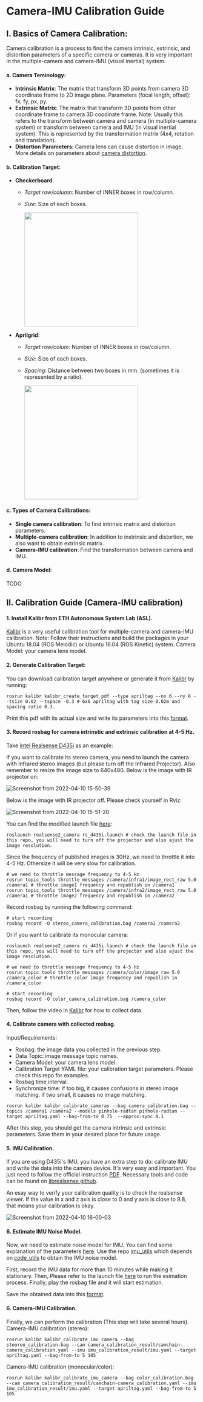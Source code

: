# Camera-IMU Calibration Guide
## I. Basics of Camera Calibration:
Camera calibration is a process to find the camera intrinsic, extrinsic, and distortion parameters of a specific camera or cameras. It is very important in the multiple-camera and camera-IMU (visual inertial) system.  

#### a. Camera Teminology:
 - **Intrinsic Matrix**: The matrix that transform 3D points from camera 3D coordinate frame to 2D image plane. Parameters (focal length, offset): fx, fy, px, py.
 - **Extrinsic Matrix**: The matrix that transform 3D points from other coordinate frame to camera 3D coodinate frame. Note: Usually this refers to the transform between camera and camera (in multiple-camera system) or transform between camera and IMU (in visual inertial system). This is represented by the transformation matrix (4x4, rotation and translation).
 - **Distortion Parameters**: Camera lens can cause distortion in image. More details on parameters about [camera distortion](https://ori.codes/artificial-intelligence/camera-calibration/camera-distortions/).

#### b. Calibration Target:
 - **Checkerboard**:
   - *Target row/column*: Number of INNER boxes in row/column.
   - *Size*: Size of each boxes.
 
     <img src="https://user-images.githubusercontent.com/55560905/162593666-e2a997c7-1dc2-4203-aaf4-72dbb8b5e61b.png" width="300">
 
 - **Aprilgrid**:
   - *Target row/colum*: Number of INNER boxes in row/column.
   - *Size*: Size of each boxes.
   - *Spacing*: Distance between two boxes in mm. (sometimes it is represented by a ratio).
   
     <img src="https://user-images.githubusercontent.com/55560905/162593770-031a92b6-2994-4da0-9823-dd569ca4de69.png" width="300">
   
#### c. Types of Camera Calibrations:
 - **Single camera calibration**: To find intrinsic matrix and distortion parameters.
 - **Multiple-camera calibration**: In addition to instrinsic and distortion, we also want to obtain extrinsic matrix.
 - **Camera-IMU calibration**: Find the transformation between camera and IMU.

#### d. Camera Model:
 TODO

## II. Calibration Guide (Camera-IMU calibration)

#### 1. Install Kalibr from ETH Autonomous System Lab (ASL).
  [Kalibr](https://github.com/ethz-asl/kalibr) is a very useful calibration tool for multiple-camera and camera-IMU calibration. Note: Follow their instructions and build the packages in your Ubuntu 18.04 (ROS Melodic) or Ubuntu 16.04 (ROS Kinetic) system.
Camera Model: your camera lens model.
#### 2. Generate Calibration Target:
You can download calibration target anywhere or generate it from [Kalibr](https://github.com/ethz-asl/kalibr) by running:
```
rosrun kalibr kalibr_create_target_pdf --type apriltag --nx 6 --ny 6 --tsize 0.02 --tspace -0.3 # 6x6 apriltag with tag size 0.02m and spacing ratio 0.3.
```
Print this pdf with its actual size and write its parameters into this [format](https://github.com/Zhefan-Xu/camera-imu-calibration-guide/blob/main/apriltag.yaml).

#### 3. Record rosbag for camera intrinstic and extrinsic calibration at 4-5 Hz.
Take [Intel Realsense D435i](https://www.intelrealsense.com/depth-camera-d435i/) as an example:

If you want to calibrate its stereo camera, you need to launch the camera with infrared stereo images (but please turn off the Infrared Projector). Also remember to resize the image size to 640x480. Below is the image with IR projector on:

![Screenshot from 2022-04-10 15-50-39](https://user-images.githubusercontent.com/55560905/162637326-473fc871-ff19-471d-bea2-fe2bda9d858b.png)

Below is the image with IR projector off. Please check yourself in Rviz:

![Screenshot from 2022-04-10 15-51-20](https://user-images.githubusercontent.com/55560905/162637380-ecc20f1b-034a-4c60-84a5-9c5196aa7c1c.png)

You can find the modified launch file [here](https://github.com/Zhefan-Xu/camera-imu-calibration-guide/blob/main/rs_d435i.launch): 
```
roslaunch realsense2_camera rs_d435i.launch # check the launch file in this repo, you will need to turn off the projector and also ajust the image resolution.
```
Since the frequency of published images is 30Hz, we need to throttle it into 4-5 Hz. Othersize it will be very slow for calibration.
```
# we need to throttle message frequency to 4-5 Hz
rosrun topic_tools throttle messages /camera/infra1/image_rect_raw 5.0 /camera1 # throttle image1 frequency and republish in /camera1
rosrun topic_tools throttle messages /camera/infra2/image_rect_raw 5.0 /camera1 # throttle image2 frequency and republish in /camera2
```
Record rosbag by running the following command:
```
# start recording
rosbag record -O stereo_camera_calibration.bag /camera1 /camera2
```

Or if you want to calibrate its monocular camera:
```
roslaunch realsense2_camera rs_d435i.launch # check the launch file in this repo, you will need to turn off the projector and also ajust the image resolution.

# we need to throttle message frequency to 4-5 Hz
rosrun topic_tools throttle messages /camera/color/image_raw 5.0 /camera_color # throttle color image frequency and republish in /camera_color

# start recording
rosbag record -O color_camera_calibration.bag /camera_color
```
Then, follow the video in [Kalibr](https://github.com/ethz-asl/kalibr) for how to collect data.

#### 4. Calibrate camera with collected rosbag.
Input/Requirements:
  - Rosbag: the image data you collected in the previous step.
  - Data Topic: image message topic names.
  - Camera Model: your camera lens model.
  - Calibration Target YAML file: your calibration target parameters. Please check this repo for examples.
  - Rosbag time interval.
  - Synchronize time: if too big, it causes confusions in stereo image matching. if two small, it causes no image matching.
```
rosrun kalibr kalibr_calibrate_cameras --bag camera_calibration.bag --topics /camera1 /camera2 --models pinhole-radtan pinhole-radtan --target apriltag.yaml --bag-from-to 0 75  --approx-sync 0.1
```
After this step, you should get the camera intrinsic and extrinsic parameters. Save them in your desired place for future usage.

#### 5. IMU Calibration.
If you are using D435i's IMU, you have an extra step to do: calibrate IMU and write the data into the camera device. It's very easy and important. You just need to follow the official instruction [PDF](https://www.intelrealsense.com/wp-content/uploads/2019/07/Intel_RealSense_Depth_D435i_IMU_Calibration.pdf).
Necessary tools and code can be found on [librealsense github](https://github.com/IntelRealSense/librealsense).

An esay way to verify your calibration quality is to check the realsense viewer. If the value in x and z axis is close to 0 and y axis is close to 9.8, that means your calibration is okay.

![Screenshot from 2022-04-10 16-00-03](https://user-images.githubusercontent.com/55560905/162637582-218046d8-2697-4444-96e6-0f6fa66beb7f.png)

#### 6. Estimate IMU Noise Model.
Now, we need to estimate noise model for IMU. You can find some explanation of the parameters [here](https://github.com/ethz-asl/kalibr/wiki/IMU-Noise-Model).
Use the repo [imu_utils](https://github.com/gaowenliang/imu_utils) which depends on [code_utils](https://github.com/gaowenliang/code_utils) to obtain the IMU noise model.

First, record the IMU data for more than 10 minutes while making it stationary. Then, Please refer to the launch file [here](https://github.com/Zhefan-Xu/camera-imu-calibration-guide/blob/main/d435i_imu_calibration.launch) to run the esimation process. Finally, play the rosbag file and it will start estimation.

Save the obtained data into this [format](https://github.com/Zhefan-Xu/camera-imu-calibration-guide/blob/main/imu.yaml).
 

#### 6. Camera-IMU Calibration.
Finally, we can perform the calibration (This step will take several hours).
Camera-IMU calibration (stereo):
```
rosrun kalibr kalibr_calibrate_imu_camera --bag steoreo_calibration.bag --cam camera_calibration_result/camchain-camera_calibration.yaml --imu imu_calibration_result/imu.yaml --target apriltag.yaml --bag-from-to 5 105
```

Camera-IMU calibration (monocular/color):
```
rosrun kalibr kalibr_calibrate_imu_camera --bag color_calibration.bag --cam camera_calibration_result/camchain-camera_calibration.yaml --imu imu_calibration_result/imu.yaml --target apriltag.yaml --bag-from-to 5 105
```
